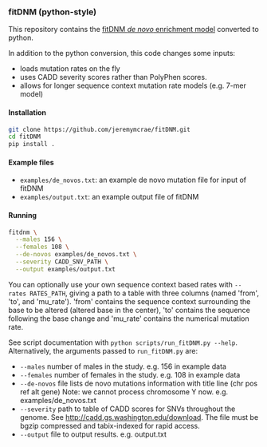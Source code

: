 ### fitDNM (python-style)
This repository contains the [fitDNM *de novo* enrichment model](http://dx.doi.org/10.1016/j.ajhg.2015.06.013)
converted to python.

In addition to the python conversion, this code changes some inputs:
 - loads mutation rates on the fly
 - uses CADD severity scores rather than PolyPhen scores.
 - allows for longer sequence context mutation rate models (e.g. 7-mer model)

#### Installation
``` sh
git clone https://github.com/jeremymcrae/fitDNM.git
cd fitDNM
pip install .
```

#### Example files
 - `examples/de_novos.txt`: an example de novo mutation file for input of fitDNM
 - `examples/output.txt`: an example output file of fitDNM

#### Running
``` sh
fitdnm \
  --males 156 \
  --females 108 \
  --de-novos examples/de_novos.txt \
  --severity CADD_SNV_PATH \
  --output examples/output.txt
```

You can optionally use your own sequence context based rates with
`--rates RATES_PATH`, giving a path to a table with three columns (named 'from',
'to', and 'mu_rate'). 'from' contains the sequence context surrounding the base
to be altered (altered base in the center), 'to' contains the sequence following
the base change and 'mu_rate' contains the numerical mutation rate.

See script documentation with `python scripts/run_fitDNM.py --help`. Alternatively,
the arguments passed to `run_fitDNM.py` are:
 - `--males` number of males in the study. e.g. 156 in example data
 - `--females` number of females in the study. e.g. 108 in example data
 - `--de-novos` file lists de novo mutations information with title line
    (chr pos ref alt gene) Note: we cannot process chromosome Y now. e.g.
    examples/de_novos.txt
 - `--severity` path to table of CADD scores for SNVs throughout the genome. See
    http://cadd.gs.washington.edu/download. The file must be bgzip compressed and
    tabix-indexed for rapid access.
 - `--output` file to output results. e.g. output.txt
